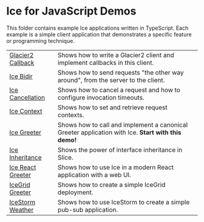 # Ice for JavaScript Demos

This folder contains example Ice applications written in TypeScript. Each example is a simple client application that
demonstrates a specific feature or programming technique.

|                                           |                                                                                                     |
|-------------------------------------------|-----------------------------------------------------------------------------------------------------|
| [Glacier2 Callback](./Glacier2/callback/) | Shows how to write a Glacier2 client and implement callbacks in this client.                        |
| [Ice Bidir](./Ice/bidir/)                 | Shows how to send requests "the other way around", from the server to the client.                   |
| [Ice Cancellation](./Ice/cancellation/)   | Shows how to cancel a request and how to configure invocation timeouts.                             |
| [Ice Context](./Ice/context/)             | Shows how to set and retrieve request contexts.                                                     |
| [Ice Greeter](./Ice/greeter/)             | Shows how to call and implement a canonical Greeter application with Ice. **Start with this demo!** |
| [Ice Inheritance](./Ice/inheritance/)     | Shows the power of interface inheritance in Slice.                                                  |
| [Ice React Greeter](./Ice/react-greeter/) | Shows how to use Ice in a modern React application with a web UI.                                   |
| [IceGrid Greeter](./IceGrid/greeter/)     | Shows how to create a simple IceGrid deployment.                                                    |
| [IceStorm Weather](./IceStorm/weather/)   | Shows how to use IceStorm to create a simple pub-sub application.                                   |
